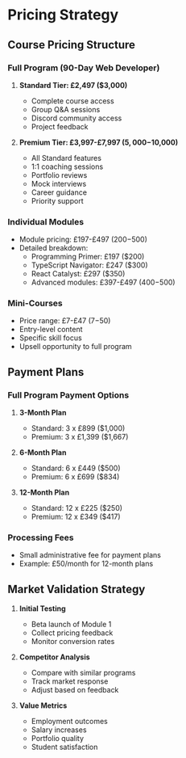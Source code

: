 # Pricing Strategy

## Course Pricing Structure
### Full Program (90-Day Web Developer)
1. **Standard Tier: £2,497 ($3,000)**
   - Complete course access
   - Group Q&A sessions
   - Discord community access
   - Project feedback

2. **Premium Tier: £3,997-£7,997 ($5,000-$10,000)**
   - All Standard features
   - 1:1 coaching sessions
   - Portfolio reviews
   - Mock interviews
   - Career guidance
   - Priority support

### Individual Modules
- Module pricing: £197-£497 ($200-$500)
- Detailed breakdown:
  - Programming Primer: £197 ($200)
  - TypeScript Navigator: £247 ($300)
  - React Catalyst: £297 ($350)
  - Advanced modules: £397-£497 ($400-$500)

### Mini-Courses
- Price range: £7-£47 ($7-$50)
- Entry-level content
- Specific skill focus
- Upsell opportunity to full program

## Payment Plans
### Full Program Payment Options
1. **3-Month Plan**
   - Standard: 3 x £899 ($1,000)
   - Premium: 3 x £1,399 ($1,667)

2. **6-Month Plan**
   - Standard: 6 x £449 ($500)
   - Premium: 6 x £699 ($834)

3. **12-Month Plan**
   - Standard: 12 x £225 ($250)
   - Premium: 12 x £349 ($417)

### Processing Fees
- Small administrative fee for payment plans
- Example: £50/month for 12-month plans

## Market Validation Strategy
1. **Initial Testing**
   - Beta launch of Module 1
   - Collect pricing feedback
   - Monitor conversion rates

2. **Competitor Analysis**
   - Compare with similar programs
   - Track market response
   - Adjust based on feedback

3. **Value Metrics**
   - Employment outcomes
   - Salary increases
   - Portfolio quality
   - Student satisfaction
